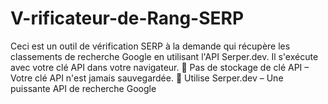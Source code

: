 # V-rificateur-de-Rang-SERP
Ceci est un outil de vérification SERP à la demande qui récupère les classements de recherche Google en utilisant l'API Serper.dev. Il s'exécute avec votre clé API dans votre navigateur.    🔹 Pas de stockage de clé API – Votre clé API n'est jamais sauvegardée.   🔹 Utilise Serper.dev – Une puissante API de recherche Google 
